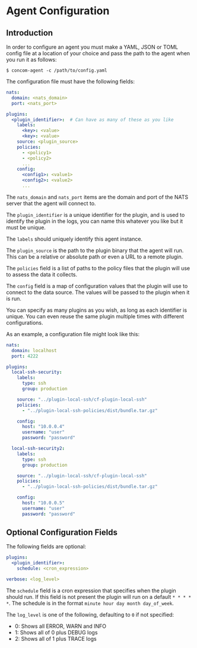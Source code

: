 # Agent Configuration

## Introduction

In order to configure an agent you must make a YAML, JSON or TOML config file at a location of your choice and pass the
path to the agent when you run it as follows:
```shell
$ concom-agent -c /path/to/config.yaml
```

The configuration file must have the following fields:

```yaml
nats:
  domain: <nats_domain>
  port: <nats_port>

plugins:
  <plugin_identifier>:  # Can have as many of these as you like
    labels:
      <key>: <value>
      <key>: <value>
    source: <plugin_source>
    policies:
      - <policy1>
      - <policy2>
      ...
    config:
      <config1>: <value1>
      <config2>: <value2>
      ...
```

The `nats_domain` and `nats_port` items are the domain and port of the NATS server that the agent will connect to.

The `plugin_identifier` is a unique identifier for the plugin, and is used to identify the plugin in the logs, you can
name this whatever you like but it must be unique.

The `labels` should uniquely identify this agent instance.

The `plugin_source` is the path to the plugin binary that the agent will run. This can be a relative or absolute path or
even a URL to a remote plugin.

The `policies` field is a list of paths to the policy files that the plugin will use to assess the data it collects.

The `config` field is a map of configuration values that the plugin will use to connect to the data source. The values
will be passed to the plugin when it is run.

You can specify as many plugins as you wish, as long as each identifier is unique. You can even reuse the same plugin
multiple times with different configurations.

As an example, a configuration file might look like this:
```yaml
nats:
  domain: localhost
  port: 4222

plugins:
  local-ssh-security:
    labels:
      type: ssh
      group: production

    source: "../plugin-local-ssh/cf-plugin-local-ssh"
    policies:
      - "../plugin-local-ssh-policies/dist/bundle.tar.gz"

    config:
      host: "10.0.0.4"
      username: "user"
      password: "password"

  local-ssh-security2:
    labels:
      type: ssh
      group: production

    source: "../plugin-local-ssh/cf-plugin-local-ssh"
    policies:
      - "../plugin-local-ssh-policies/dist/bundle.tar.gz"

    config:
      host: "10.0.0.5"
      username: "user"
      password: "password"
```

## Optional Configuration Fields

The following fields are optional:
```yaml
plugins:
  <plugin_identifier>:
    schedule: <cron_expression>

verbose: <log_level>
```

The `schedule` field is a cron expression that specifies when the plugin should run. If this field is not present the
plugin will run on a default `* * * * *`. The schedule is in the format `minute hour day month day_of_week`.

The `log_level` is one of the following, defaulting to `0` if not specified:
- 0: Shows all ERROR, WARN and INFO
- 1: Shows all of 0 plus DEBUG logs
- 2: Shows all of 1 plus TRACE logs

